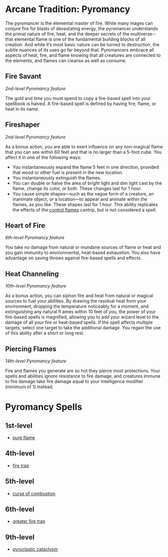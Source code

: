 # Arcane Tradition: Pyromancy
The pyromancer is the elemental master of fire. While many mages can conjure fire for blasts of devastating energy, the pyromancer understands the primal nature of fire, heat, and the deeper secrets of the multiverse--that elemental flame is one of the fundamental building blocks of all creation. And while it’s most basic nature can be turned to destruction, the subtle nuances of its uses go far beyond that. Pyromancers embrace all aspects of heat, fire, and flame knowing that all creatures are connected to the elements, and flames can cleanse as well as consume.

## Fire Savant
*2nd-level Pyromancy feature*

The gold and time you must spend to copy a fire-based spell into your spellbook is halved. A fire-based spell is defined by having fire, flame, or heat in its name.

## Fireshaper
*2nd-level Pyromancy feature*

As a bonus action, you are able to exert influence on any non-magical flame that you can see within 60 feet and that is no larger than a 5-foot cube. You affect it in one of the following ways:
* You instantaneously expand the flame 5 feet in one direction, provided that wood or other fuel is present in the new location.
* You instantaneously extinguish the flames. 
* You can double or halve the area of bright light and dim light cast by the flame, change its color, or both. These changes last for 1 hour.
* You cause simple shapes—such as the vague form of a creature, an inanimate object, or a location—to appear and animate within the flames, as you like. These shapes last for 1 hour. This ability replicates the effects of the [control flames](/Magic/Spells/control-flames.md) cantrip, but is not considered a spell.

## Heart of Fire
*6th-level Pyromancy feature*

You take no damage from natural or mundane sources of flame or heat and you gain immunity to environmental, heat-based exhaustion. You also have advantage on saving throws against fire-based spells and effects.

## Heat Channeling
*10th-level Pyromancy feature*

As a bonus action, you can siphon fire and heat from natural or magical sources to fuel your abilities. By drawing the residual heat from your environment, dropping the temperature noticeably for a moment, and extinguishing any natural fl ames within 10 feet of you, the power of your fire-based spells is magnified, allowing you to add your wizard level to the damage of all your fire or heat-based spells. If the spell affects multiple targets, select one target to take the additional damage. You regain the use of this ability after a short or long rest.

## Piercing Flames
*14th-level Pyromancy feature*

Fire and flames you generate are so hot they pierce most protections. Your spells and abilities ignore resistance to fire damage, and creatures immune to fire damage take fire damage equal to your Intelligence modifier (minimum of 1) instead.

# Pyromancy Spells

## 1st-level
* [pure flame](/Magic/Spells/pure-flame.md)

## 4th-level
* [fire trap](/Magic/Spells/fire-trap.md)

## 5th-level
* [curse of combustion](/Magic/Spells/curse-of-combustion.md)

## 6th-level
* [greater fire trap](/Magic/Spells/greater-fire-trap.md)

## 9th-level
* [pyroclastic cataclysm](/Magic/Spells/pyroclastic-cataclysm.md)

